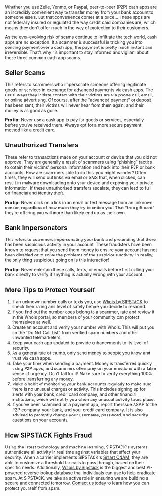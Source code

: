 Whether you use Zelle, Venmo, or Paypal, peer-to-peer (P2P) cash apps are an incredibly convenient way to transfer money from your bank account to someone else’s. But that convenience comes at a price… These apps are not federally insured or regulated the way credit card companies are, which means they don’t offer much in the way of protection to their customers.

As the ever-evolving risk of scams continue to infiltrate the tech world, cash apps are no exception. If a scammer is successful in tricking you into sending payment over a cash app, the payment is pretty much instant and irreversible. That’s why it’s important to stay informed and vigilant about these three common cash app scams.

## Seller Scams
This refers to scammers who impersonate someone offering legitimate goods or services in exchange for advanced payments via cash apps. The usual ways they initiate contact with their victims are via phone call, email, or online advertising. Of course, after the “advanced payment” or deposit has been sent, their victims will never hear from them again, and their money is as good as gone. 

**Pro tip:** Never use a cash app to pay for goods or services, especially before you’ve received them. Always opt for a more secure payment method like a credit card.

## Unauthorized Transfers
These refer to transactions made on your account or device that you did not approve. They are generally a result of scammers using “phishing” tactics to obtain their victims’ personal information and hack into their P2P or bank accounts. How are scammers able to do this, you might wonder? Often times, they will send out links via email or SMS that, when clicked, can result in malware downloading onto your device and exposing your private information. If these unauthorized transfers escalate, they can lead to full on financial and identity theft. 

**Pro tip:** Never click on a link in an email or text message from an unknown sender, regardless of how much they try to entice you! That “free gift card” they’re offering you will more than likely end up as their own. 

## Bank Impersonators
This refers to scammers impersonating your bank and pretending that there has been suspicious activity in your account. These fraudsters have been known to request that you send them money to ensure your account has not been disabled or to solve the problems of the suspicious activity. In reality, the only thing suspicious going on is this interaction! 

**Pro tip:** Never entertain these calls, texts, or emails before first calling your bank directly to verify if anything is actually wrong with your account.

## More Tips to Protect Yourself
1) If an unknown number calls or texts you, use [Whois by SIPSTACK](https://whois.sipstack.com/) to check their rating and level of safety before you decide to respond.  
2) If you find out the number does belong to a scammer, rate and review it in the Whois portal, so members of your community can protect themselves as well.
3) Create an account and verify your number with Whois. This will put you on the “Do Not Call List” from verified spam numbers and other unwanted telemarketers.
4) Keep your cash app updated to provide enhancements to its level of security.
5) As a general rule of thumb, only send money to people you know and trust via cash apps. 
6) Take your time when sending a payment. Money is transferred quickly using P2P apps, and scammers often prey on your emotions with a false sense of urgency. Don’t fall for it! Make sure to verify everything 100% before transferring any money.
7) Make a habit of monitoring your bank accounts regularly to make sure there is no unusual charges or activity. This includes signing up for alerts with your bank, credit card company, and other financial institutions, which will notify you when any unusual activity takes place.
8) If you’ve been scammed on a payment app, report the issue ASAP to the P2P company, your bank, and your credit card company. It is also advised to promptly change your username, password, and security questions on your accounts.

## How SIPSTACK Fights Fraud

Using the latest technology and machine learning, SIPSTACK's systems authenticate all activity in real time against variables that affect your security. When a carrier implements SIPSTACK's [Smart CNAM](https://www.sipstack.com/products/smart-cnam), they are able to customize a threshold for calls to pass through, based on their specific needs. Additionally, [Whois by Sipstack](https://whois.sipstack.com/) is the biggest and best AI-powered reverse lookup database that individuals can use to help eradicate spam. At SIPSTACK, we take an active role in ensuring we are building a secure and connected tomorrow. [Contact us](https://www.sipstack.com/contact/us) today to learn how you can protect yourself from spam.
